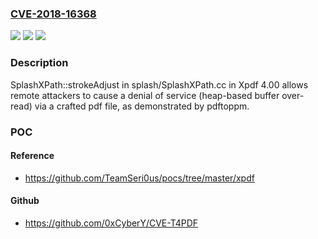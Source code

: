 ### [CVE-2018-16368](https://cve.mitre.org/cgi-bin/cvename.cgi?name=CVE-2018-16368)
![](https://img.shields.io/static/v1?label=Product&message=n%2Fa&color=blue)
![](https://img.shields.io/static/v1?label=Version&message=n%2Fa&color=blue)
![](https://img.shields.io/static/v1?label=Vulnerability&message=n%2Fa&color=brighgreen)

### Description

SplashXPath::strokeAdjust in splash/SplashXPath.cc in Xpdf 4.00 allows remote attackers to cause a denial of service (heap-based buffer over-read) via a crafted pdf file, as demonstrated by pdftoppm.

### POC

#### Reference
- https://github.com/TeamSeri0us/pocs/tree/master/xpdf

#### Github
- https://github.com/0xCyberY/CVE-T4PDF

